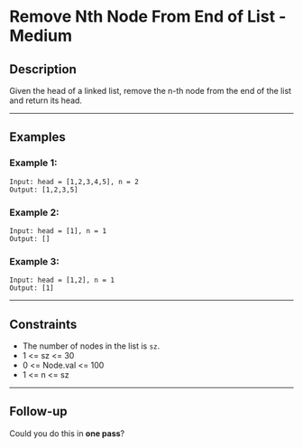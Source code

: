 
# Remove Nth Node From End of List - Medium

## Description

Given the head of a linked list, remove the n-th node from the end of the list and return its head.

---

## Examples

### Example 1:
```
Input: head = [1,2,3,4,5], n = 2  
Output: [1,2,3,5]
```

### Example 2:
```
Input: head = [1], n = 1  
Output: []
```

### Example 3:
```
Input: head = [1,2], n = 1  
Output: [1]
```

---

## Constraints

- The number of nodes in the list is `sz`.
- 1 <= sz <= 30
- 0 <= Node.val <= 100
- 1 <= n <= sz

---

## Follow-up

Could you do this in **one pass**?
